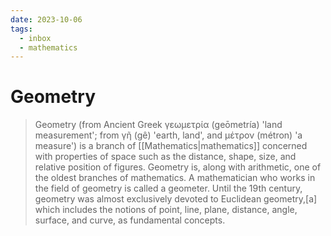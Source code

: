 ```yaml
---
date: 2023-10-06
tags:
  - inbox
  - mathematics
---
```


# Geometry

> Geometry (from Ancient Greek γεωμετρία (geōmetría) 'land measurement'; from γῆ
> (gê) 'earth, land', and μέτρον (métron) 'a measure') is a branch of
> [[Mathematics|mathematics]] concerned with properties of space such as the
> distance, shape, size, and relative position of figures. Geometry is, along
> with arithmetic, one of the oldest branches of mathematics. A mathematician
> who works in the field of geometry is called a geometer. Until the 19th
> century, geometry was almost exclusively devoted to Euclidean geometry,[a]
> which includes the notions of point, line, plane, distance, angle, surface,
> and curve, as fundamental concepts.
